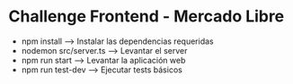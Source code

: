 # Challenge Frontend - Mercado Libre

- npm install           --> Instalar las dependencias requeridas
- nodemon src/server.ts --> Levantar el server
- npm run start         --> Levantar la aplicación web
- npm run test-dev      --> Ejecutar tests básicos
